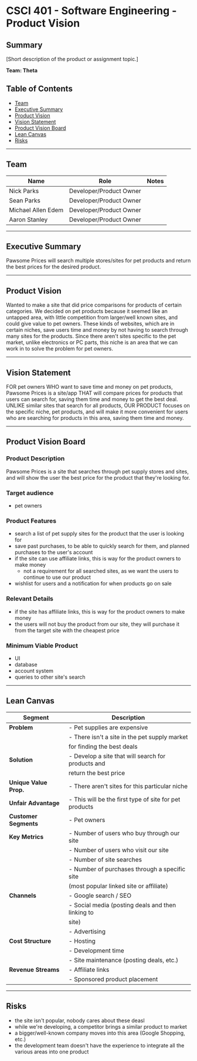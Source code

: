 # CSCI 401 - Software Engineering - Product Vision

## Summary
[Short description of the product or assignment topic.]

**Team: Theta**

## Table of Contents

- [Team](#team)
- [Executive Summary](#executive-summary)
- [Product Vision](#product-vision)
- [Vision Statement](#vision-statement)
- [Product Vision Board](#product-vision-board)
- [Lean Canvas](#lean-canvas)
- [Risks](#risks)

---

## Team

| Name               | Role                  | Notes |
|--------------------|-------------------------|-------|
| Nick Parks         | Developer/Product Owner |       |
| Sean Parks         | Developer/Product Owner |       |
| Michael Allen Edem | Developer/Product Owner |       |
| Aaron Stanley      | Developer/Product Owner |       |


---

## Executive Summary
Pawsome Prices will search multiple stores/sites for pet products and return the best prices for the desired product.

---

## Product Vision
Wanted to make a site that did price comparisons for products of certain categories. We decided on pet products because it seemed like an untapped area, with little competition from larger/well known sites, and could give value to pet owners. These kinds of websites, which are in certain niches, save users time and money by not having to search through many sites for the products. Since there aren't sites specific to the pet market, unlike electronics or PC parts, this niche is an area that we can work in to solve the problem for pet owners.

---

## Vision Statement
FOR pet owners WHO want to save time and money on pet products, Pawsome Prices is a site/app THAT will compare prices for products that users can search for, saving them time and money to get the best deal. UNLIKE similar sites that search for all products, OUR PRODUCT focuses on the specific niche, pet products, and will make it more convenient for users who are searching for products in this area, saving them time and money.

---

## Product Vision Board
### Product Description
Pawsome Prices is a site that searches through pet supply stores and sites, and will show the user the best price for the product that they're looking for.

### Target audience
 - pet owners

### Product Features
- search a list of pet supply sites for the product that the user is looking for
- save past purchases, to be able to quickly search for them, and planned purchases to the user's account
- if the site can use affiliate links, this is way for the product owners to make money
  - not a requirement for all searched sites, as we want the users to continue to use our product
- wishlist for users and a notification for when products go on sale

### Relevant Details
- if the site has affiliate links, this is way for the product owners to make money
- the users will not buy the product from our site, they will purchase it from the target site with the cheapest price

### Minimum Viable Product
- UI
- database
- account system
- queries to other site's search

---
## Lean Canvas

| **Segment**              | **Description**                                       |
|--------------------------|-------------------------------------------------------|
| **Problem**              | - Pet supplies are expensive                          |
|                          | - There isn't a site in the pet supply market         |
|                          |   for finding the best deals                          |
| **Solution**             | - Develop a site that will search for products and    |
|                          |   return the best price                               |
| **Unique Value Prop.**   | - There aren't sites for this particular niche        |
| **Unfair Advantage**     | - This will be the first type of site for pet products|
| **Customer Segments**    | - Pet owners                                          |
| **Key Metrics**          | - Number of users who buy through our site            |
|                          | - Number of users who visit our site                  |
|                          | - Number of site searches                             |
|                          | - Number of purchases through a specific site         |
|                          |   (most popular linked site or affiliate)             |
| **Channels**             | - Google search / SEO                                 |
|                          | - Social media (posting deals and then linking to     |
|                          |   site)                                               |
|                          | - Advertising                                         |
| **Cost Structure**       | - Hosting                                             |
|                          | - Development time                                    |
|                          | - Site maintenance (posting deals, etc.)              |
| **Revenue Streams**      | - Affiliate links                                     |
|                          | - Sponsored product placement                         |


---

## Risks
- the site isn't popular, nobody cares about these deasl
- while we're developing, a competitor brings a similar product to market
- a bigger/well-known company moves into this area (Google Shopping, etc.)
- the development team doesn't have the experience to integrate all the various areas into one product

